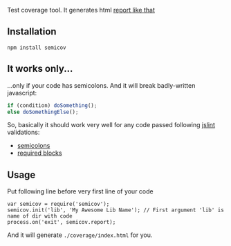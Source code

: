 Test coverage tool. It generates html [report like that](http://1602.ws/railwayjs/test-coverage)

## Installation

    npm install semicov

## It works only...

...only if your code has semicolons. And it will break badly-written javascript:

```javascript
if (condition) doSomething();
else doSomethingElse();
```

So, basically it should work very well for any code passed following [jslint](http://www.jslint.com) validations:

- [semicolons](http://www.jslint.com/lint.html#semicolon)
- [required blocks](http://www.jslint.com/lint.html#required)

## Usage

Put following line before very first line of your code

    var semicov = require('semicov');
    semicov.init('lib', 'My Awesome Lib Name'); // First argument 'lib' is name of dir with code
    process.on('exit', semicov.report);

And it will generate `./coverage/index.html` for you.

